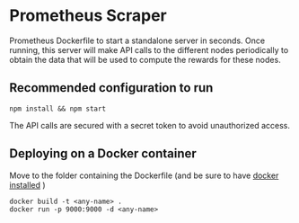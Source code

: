 # Prometheus Scraper 
Prometheus Dockerfile to start a standalone server in seconds. Once running, this server will make API calls to the           different nodes periodically to obtain the data that will be used to compute the rewards for these nodes.

## Recommended configuration to run
```
npm install && npm start
```

The API calls are secured with a secret token to avoid unauthorized access.

## Deploying on a Docker container

Move to the folder containing the Dockerfile (and be sure to have [docker installed](https://docs.docker.com/install/) )

```
docker build -t <any-name> .
docker run -p 9000:9000 -d <any-name>
```